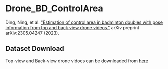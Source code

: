 # Drone_BD_ControlArea

Ding, Ning, et al. ["Estimation of control area in badminton doubles with pose information from top and back view drone videos."]((https://arxiv.org/abs/2305.04247)) arXiv preprint arXiv:2305.04247 (2023).

## Dataset Download
Top-view and Back-view drone vidoes can be downloaded from [here](https://www.dropbox.com/scl/fo/0xsa463je2nalimvp1eb6/h?rlkey=lpq0w7l7yrtg2jomi2tzgtdbz&dl=0)
